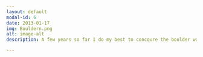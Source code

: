 ```yaml
---
layout: default
modal-id: 6
date: 2013-01-17
img: Bouldern.png
alt: image-alt
description: A few years so far I do my best to concqure the boulder wall.

---
```

